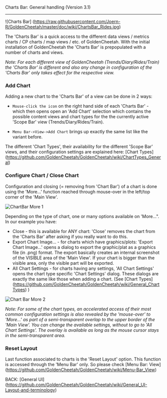 Charts Bar: General handling (Version 3.1)
***

![Charts Bar] (https://raw.githubusercontent.com/Joern-R/GoldenCheetah/master/doc/wiki/ChartsBar_Rides.jpg)

The 'Charts Bar' is a quick access to the different data views / metrics charts / CP charts / map views / etc. of GoldenCheetah. With the initial installation of GoldenCheetah the 'Charts Bar' is prepopulated with a number of charts and views.

_Note: For each different view of GoldenCheetah (Trends/Diary/Rides/Train) the 'Charts Bar' is different and also any change in configuration of the 'Charts Bar' only takes effect for the respective view._

### Add Chart

Adding a new chart to the 'Charts Bar' of a view can be done in 2 ways:

* `Mouse-click the icon` on the right hand side of each 'Charts Bar' - which then opens open an 'Add Chart' selection which contains the possible content views and chart types for the the currently active 'Scope Bar' view (Trends/Diary/Rides/Train).

* `Menu Bar->View->Add Chart` brings up exactly the same list like the variant before.

The different 'Chart Types', their availability for the different 'Scope Bar' views, and their configuration settings are explained here: 
[Chart Types] (https://github.com/GoldenCheetah/GoldenCheetah/wiki/ChartTypes_General)

### Configure Chart / Close Chart

Configuration and closing (= removing from 'Chart Bar') of a chart is done using the 'More...' function reached through mouse-over in the left/top corner of the 'Main View'.

![ChartBar More 1](https://raw.githubusercontent.com/Joern-R/GoldenCheetah/master/doc/wiki/ChartsBar_Rides_More.GIF)

Depending on the type of chart, one or many options available on 'More...". In our example you have:

* Close - this is available for ANY chart: 'Close' removes the chart from the 'Charts Bar' after asking if you really want to do this.
* Export Chart Image... - for charts which have graphics/plots: 'Export Chart Image...' opens a dialog to export the graphic/plat as a graphics file (in .png) format. The export basically creates an internal screenshot of the VISIBLE area of the 'Main View'. If your chart is bigger than the visible area, only the visible part will be exported.
* All Chart Settings - for charts having any settings, 'All Chart Settings' opens the chart type specific 'Chart Settings' dialog. These dialogs are exactly the same like those when adding a chart. (See [Chart Types] (https://github.com/GoldenCheetah/GoldenCheetah/wiki/General_ChartTypes) )

![Chart Bar More 2](https://raw.githubusercontent.com/Joern-R/GoldenCheetah/master/doc/wiki/ChartsBar_Rides_More.jpg)

_Note: For some of the chart types, an accelerated access of their most common configuration settings is also revealed by the 'mouse-over' to 'More...' as part of a semi-transparent overlap to the upper border of the 'Main View'. You can change the available settings, without to go to 'All Chart Settings'. The overlay is available as long as the mouse cursor stays in the semi-transparent area._

### Reset Layout

Last function associated to charts is the 'Reset Layout' option. This function is accessed through the 'Menu Bar' only. So please check [Menu Bar: View] (https://github.com/GoldenCheetah/GoldenCheetah/wiki/Menu-Bar_View)

BACK: [General UI] (https://github.com/GoldenCheetah/GoldenCheetah/wiki/General_UI-Layout-and-terminology)

